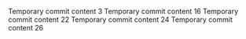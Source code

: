 Temporary commit content 3
Temporary commit content 16
Temporary commit content 22
Temporary commit content 24
Temporary commit content 26
